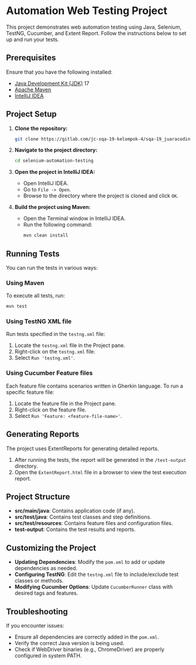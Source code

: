 # Automation Web Testing Project

This project demonstrates web automation testing using Java, Selenium, TestNG, Cucumber, and Extent Report. Follow the instructions below to set up and run your tests.

## Prerequisites

Ensure that you have the following installed:

- [Java Development Kit (JDK)](https://www.oracle.com/java/technologies/javase-downloads.html) 17
- [Apache Maven](https://maven.apache.org/download.cgi)
- [IntelliJ IDEA](https://www.jetbrains.com/idea/download/)

## Project Setup

1. **Clone the repository:**
   ```bash
   git clone https://gitlab.com/jc-sqa-19-kelompok-4/sqa-19_juaracoding_kelompok-4
   ```
2. **Navigate to the project directory:**

   ```bash
   cd selenium-automation-testing
   ```

3. **Open the project in IntelliJ IDEA:**

   - Open IntelliJ IDEA.
   - Go to `File -> Open`.
   - Browse to the directory where the project is cloned and click `OK`.

4. **Build the project using Maven:**
   - Open the Terminal window in IntelliJ IDEA.
   - Run the following command:
     ```bash
     mvn clean install
     ```

## Running Tests

You can run the tests in various ways:

### Using Maven

To execute all tests, run:

```bash
mvn test
```

### Using TestNG XML file

Run tests specified in the `testng.xml` file:

1. Locate the `testng.xml` file in the Project pane.
2. Right-click on the `testng.xml` file.
3. Select `Run 'testng.xml'`.

### Using Cucumber Feature files

Each feature file contains scenarios written in Gherkin language. To run a specific feature file:

1. Locate the feature file in the Project pane.
2. Right-click on the feature file.
3. Select `Run 'Feature: <feature-file-name>'`.

## Generating Reports

The project uses ExtentReports for generating detailed reports.

1. After running the tests, the report will be generated in the `/test-output` directory.
2. Open the `ExtentReport.html` file in a browser to view the test execution report.

## Project Structure

- **src/main/java**: Contains application code (if any).
- **src/test/java**: Contains test classes and step definitions.
- **src/test/resources**: Contains feature files and configuration files.
- **test-output**: Contains the test results and reports.

## Customizing the Project

- **Updating Dependencies**: Modify the `pom.xml` to add or update dependencies as needed.
- **Configuring TestNG**: Edit the `testng.xml` file to include/exclude test classes or methods.
- **Modifying Cucumber Options**: Update `CucumberRunner` class with desired tags and features.

## Troubleshooting

If you encounter issues:

- Ensure all dependencies are correctly added in the `pom.xml`.
- Verify the correct Java version is being used.
- Check if WebDriver binaries (e.g., ChromeDriver) are properly configured in system PATH.
